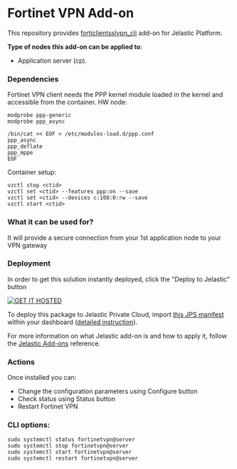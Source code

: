 # Fortinet VPN Add-on

This repository provides [forticlientsslvpn_cli](https://kb.fortinet.com/kb/documentLink.do?externalID=FD39996) add-on for Jelastic Platform.

**Type of nodes this add-on can be applied to**: 
- Application server (cp).

### Dependencies

Fortinet VPN client needs the PPP kernel module loaded in the kernel and accessible from the container.
HW node:
```
modprobe ppp-generic
modprobe ppp_async

/bin/cat << EOF > /etc/modules-load.d/ppp.conf
ppp_async
ppp_deflate
ppp_mppe
EOF
```

Container setup:
```
vzctl stop <ctid>
vzctl set <ctid> --features ppp:on --save
vzctl set <ctid> --devices c:108:0:rw --save
vzctl start <ctid>
```


### What it can be used for?
It will provide a secure connection from your 1st application node to your VPN gateway

### Deployment
In order to get this solution instantly deployed, click the "Deploy to Jelastic" button

[![GET IT HOSTED](https://raw.githubusercontent.com/jelastic-jps/jpswiki/master/images/getithosted.png)](https://app.j.layershift.co.uk/?manifest=../../raw/master/fortinetvpn.jps)

To deploy this package to Jelastic Private Cloud, import [this JPS manifest](../../raw/master/fortinetvpn.jps) within your dashboard ([detailed instruction](https://docs.jelastic.com/environment-export-import#import)).

For more information on what Jelastic add-on is and how to apply it, follow the [Jelastic Add-ons](https://github.com/jelastic-jps/jpswiki/wiki/Jelastic-Addons) reference.

### Actions

Once installed you can:

* Change the configuration parameters using Configure button
* Check  status using Status button
* Restart Fortinet VPN

### CLI options:
```
sudo systemctl status fortinetvpn@server
sudo systemctl stop fortinetvpn@server
sudo systemctl start fortinetvpn@server
sudo systemctl restart fortinetvpn@server
```

